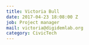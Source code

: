```yaml
---
title: Victoria Bull
date: 2017-04-23 18:08:00 Z
job: Project manager
mail: victoria@digidemlab.org
category: CivicTech
---
```

